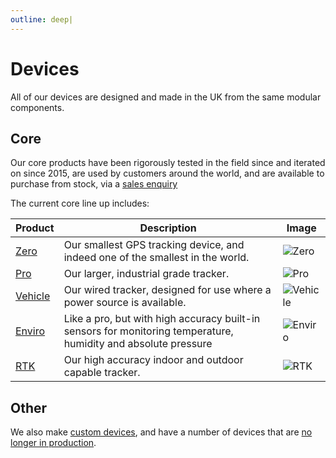 ```yaml
---
outline: deep|
---
```


# Devices

All of our devices are designed and made in the UK from the same modular components.

## Core

Our core products have been rigorously tested in the field since and iterated on since 2015, are used by customers around the world, and are available to purchase from stock, via a [sales enquiry](https://lightbug.io/contact/)

The current core line up includes:

| Product | Description | Image |
| --- | --- | --- |
| [Zero](/devices/zero/) | Our smallest GPS tracking device, and indeed one of the smallest in the world. | ![Zero](https://lightbug.io/images/product-front/LB-DEV-ZE2_hu4ff3455ecb7f322eb1f00907f166ea0e_177507_600x900_fit_q95_h2_box_2.webp) |
| [Pro](/devices/pro/) | Our larger, industrial grade tracker. | ![Pro](https://lightbug.io/images/product-front/LB-DEV-PR2_hu128f0c9381f6a9afd4c494ea04934e0d_235936_600x900_fit_q95_h2_box_2.webp) |
| [Vehicle](/devices/vehicle/) | Our wired tracker, designed for use where a power source is available. | ![Vehicle](https://lightbug.io/images/product-front/LB-DEV-VT2_hu6c96dd0084ad7c7254ad7ef44efd2a3c_296576_600x900_fit_q95_h2_box_2.webp) |
| [Enviro](/devices/enviro/) | Like a pro, but with high accuracy built-in sensors for monitoring temperature, humidity and absolute pressure | ![Enviro](https://lightbug.io/images/product/lightbug_environmental_tracker_hu6a350a725fdca69abfd288f1b4171667_331520_600x600_fit_q100_box_2.png) |
| [RTK](/devices/rtk/) | Our high accuracy indoor and outdoor capable tracker. | ![RTK](https://lightbug.io/images/product-front/LB-DEV-RH1_hu18007a3e135c04d8f26d632ee552eaf0_351559_600x900_fit_q95_h2_box_2.webp) |

## Other

We also make [custom devices](/devices/custom), and have a number of devices that are [no longer in production](/devices/history/).
